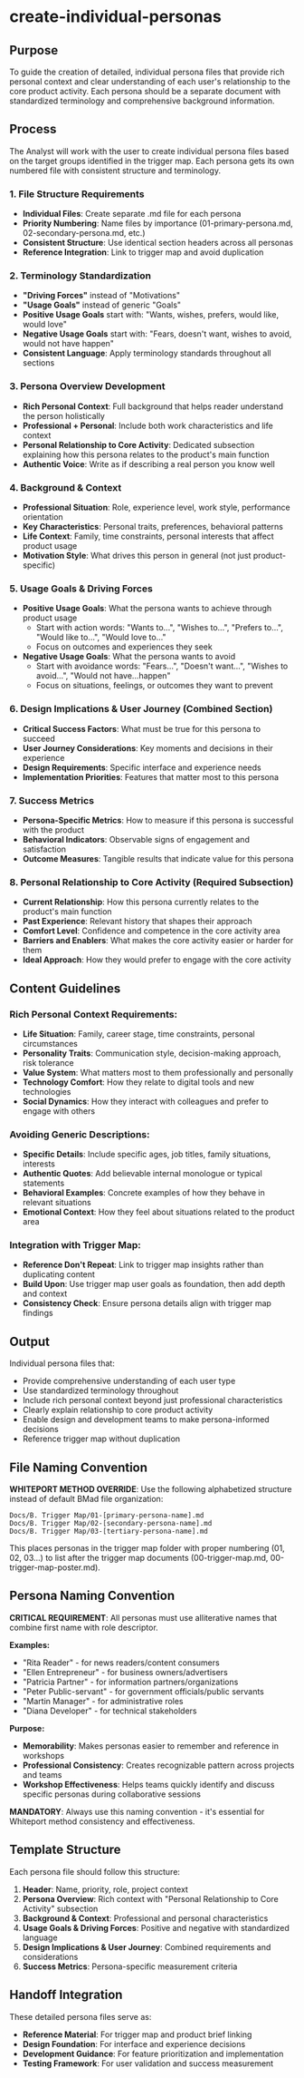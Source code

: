 # create-individual-personas

## Purpose

To guide the creation of detailed, individual persona files that provide rich personal context and clear understanding of each user's relationship to the core product activity. Each persona should be a separate document with standardized terminology and comprehensive background information.

## Process

The Analyst will work with the user to create individual persona files based on the target groups identified in the trigger map. Each persona gets its own numbered file with consistent structure and terminology.

### 1. File Structure Requirements
- **Individual Files**: Create separate .md file for each persona
- **Priority Numbering**: Name files by importance (01-primary-persona.md, 02-secondary-persona.md, etc.)
- **Consistent Structure**: Use identical section headers across all personas
- **Reference Integration**: Link to trigger map and avoid duplication

### 2. Terminology Standardization
- **"Driving Forces"** instead of "Motivations"
- **"Usage Goals"** instead of generic "Goals"
- **Positive Usage Goals** start with: "Wants, wishes, prefers, would like, would love"
- **Negative Usage Goals** start with: "Fears, doesn't want, wishes to avoid, would not have happen"
- **Consistent Language**: Apply terminology standards throughout all sections

### 3. Persona Overview Development
- **Rich Personal Context**: Full background that helps reader understand the person holistically
- **Professional + Personal**: Include both work characteristics and life context
- **Personal Relationship to Core Activity**: Dedicated subsection explaining how this persona relates to the product's main function
- **Authentic Voice**: Write as if describing a real person you know well

### 4. Background & Context
- **Professional Situation**: Role, experience level, work style, performance orientation
- **Key Characteristics**: Personal traits, preferences, behavioral patterns
- **Life Context**: Family, time constraints, personal interests that affect product usage
- **Motivation Style**: What drives this person in general (not just product-specific)

### 5. Usage Goals & Driving Forces
- **Positive Usage Goals**: What the persona wants to achieve through product usage
  - Start with action words: "Wants to...", "Wishes to...", "Prefers to...", "Would like to...", "Would love to..."
  - Focus on outcomes and experiences they seek
- **Negative Usage Goals**: What the persona wants to avoid
  - Start with avoidance words: "Fears...", "Doesn't want...", "Wishes to avoid...", "Would not have...happen"
  - Focus on situations, feelings, or outcomes they want to prevent

### 6. Design Implications & User Journey (Combined Section)
- **Critical Success Factors**: What must be true for this persona to succeed
- **User Journey Considerations**: Key moments and decisions in their experience
- **Design Requirements**: Specific interface and experience needs
- **Implementation Priorities**: Features that matter most to this persona

### 7. Success Metrics
- **Persona-Specific Metrics**: How to measure if this persona is successful with the product
- **Behavioral Indicators**: Observable signs of engagement and satisfaction
- **Outcome Measures**: Tangible results that indicate value for this persona

### 8. Personal Relationship to Core Activity (Required Subsection)
- **Current Relationship**: How this persona currently relates to the product's main function
- **Past Experience**: Relevant history that shapes their approach
- **Comfort Level**: Confidence and competence in the core activity area
- **Barriers and Enablers**: What makes the core activity easier or harder for them
- **Ideal Approach**: How they would prefer to engage with the core activity

## Content Guidelines

### Rich Personal Context Requirements:
- **Life Situation**: Family, career stage, time constraints, personal circumstances
- **Personality Traits**: Communication style, decision-making approach, risk tolerance
- **Value System**: What matters most to them professionally and personally
- **Technology Comfort**: How they relate to digital tools and new technologies
- **Social Dynamics**: How they interact with colleagues and prefer to engage with others

### Avoiding Generic Descriptions:
- **Specific Details**: Include specific ages, job titles, family situations, interests
- **Authentic Quotes**: Add believable internal monologue or typical statements
- **Behavioral Examples**: Concrete examples of how they behave in relevant situations
- **Emotional Context**: How they feel about situations related to the product area

### Integration with Trigger Map:
- **Reference Don't Repeat**: Link to trigger map insights rather than duplicating content
- **Build Upon**: Use trigger map user goals as foundation, then add depth and context
- **Consistency Check**: Ensure persona details align with trigger map findings

## Output

Individual persona files that:
- Provide comprehensive understanding of each user type
- Use standardized terminology throughout
- Include rich personal context beyond just professional characteristics
- Clearly explain relationship to core product activity
- Enable design and development teams to make persona-informed decisions
- Reference trigger map without duplication

## File Naming Convention

**WHITEPORT METHOD OVERRIDE**: Use the following alphabetized structure instead of default BMad file organization:

```
Docs/B. Trigger Map/01-[primary-persona-name].md
Docs/B. Trigger Map/02-[secondary-persona-name].md
Docs/B. Trigger Map/03-[tertiary-persona-name].md
```

This places personas in the trigger map folder with proper numbering (01, 02, 03...) to list after the trigger map documents (00-trigger-map.md, 00-trigger-map-poster.md).

## Persona Naming Convention

**CRITICAL REQUIREMENT**: All personas must use alliterative names that combine first name with role descriptor.

**Examples:**
- "Rita Reader" - for news readers/content consumers
- "Ellen Entrepreneur" - for business owners/advertisers  
- "Patricia Partner" - for information partners/organizations
- "Peter Public-servant" - for government officials/public servants
- "Martin Manager" - for administrative roles
- "Diana Developer" - for technical stakeholders

**Purpose:**
- **Memorability**: Makes personas easier to remember and reference in workshops
- **Professional Consistency**: Creates recognizable pattern across projects and teams
- **Workshop Effectiveness**: Helps teams quickly identify and discuss specific personas during collaborative sessions

**MANDATORY**: Always use this naming convention - it's essential for Whiteport method consistency and effectiveness.

## Template Structure

Each persona file should follow this structure:
1. **Header**: Name, priority, role, project context
2. **Persona Overview**: Rich context with "Personal Relationship to Core Activity" subsection
3. **Background & Context**: Professional and personal characteristics
4. **Usage Goals & Driving Forces**: Positive and negative with standardized language
5. **Design Implications & User Journey**: Combined requirements and considerations
6. **Success Metrics**: Persona-specific measurement criteria

## Handoff Integration

These detailed persona files serve as:
- **Reference Material**: For trigger map and product brief linking
- **Design Foundation**: For interface and experience decisions
- **Development Guidance**: For feature prioritization and implementation
- **Testing Framework**: For user validation and success measurement


